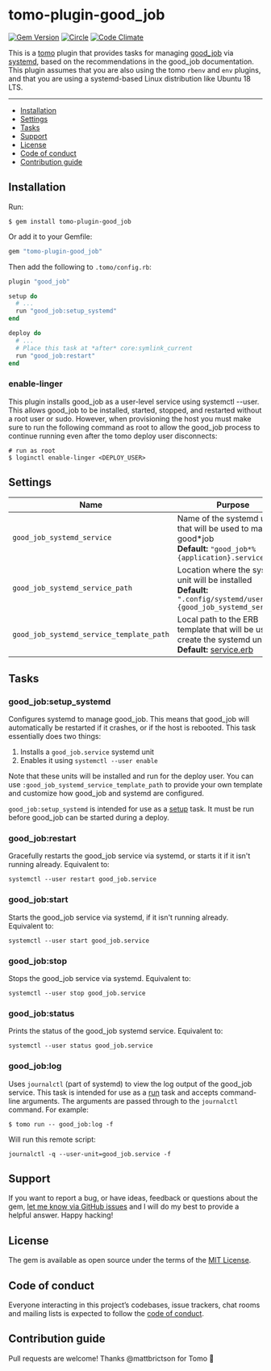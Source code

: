 # tomo-plugin-good_job

[![Gem Version](https://badge.fury.io/rb/tomo-plugin-good_job.svg)](https://rubygems.org/gems/tomo-plugin-good_job)
[![Circle](https://circleci.com/gh/gauravtiwari/tomo-plugin-good_job/tree/main.svg?style=shield)](https://app.circleci.com/pipelines/github/gauravtiwari/tomo-plugin-good_job?branch=main)
[![Code Climate](https://codeclimate.com/github/gauravtiwari/tomo-plugin-good_job/badges/gpa.svg)](https://codeclimate.com/github/gauravtiwari/tomo-plugin-good_job)

This is a [tomo](https://github.com/mattbrictson/tomo) plugin that provides tasks for managing [good_job](https://github.com/bensheldon/good_job) via [systemd](https://en.wikipedia.org/wiki/Systemd), based on the recommendations in the good_job documentation. This plugin assumes that you are also using the tomo `rbenv` and `env` plugins, and that you are using a systemd-based Linux distribution like Ubuntu 18 LTS.

---

- [Installation](#installation)
- [Settings](#settings)
- [Tasks](#tasks)
- [Support](#support)
- [License](#license)
- [Code of conduct](#code-of-conduct)
- [Contribution guide](#contribution-guide)

## Installation

Run:

```
$ gem install tomo-plugin-good_job
```

Or add it to your Gemfile:

```ruby
gem "tomo-plugin-good_job"
```

Then add the following to `.tomo/config.rb`:

```ruby
plugin "good_job"

setup do
  # ...
  run "good_job:setup_systemd"
end

deploy do
  # ...
  # Place this task at *after* core:symlink_current
  run "good_job:restart"
end
```

### enable-linger

This plugin installs good_job as a user-level service using systemctl --user. This allows good_job to be installed, started, stopped, and restarted without a root user or sudo. However, when provisioning the host you must make sure to run the following command as root to allow the good_job process to continue running even after the tomo deploy user disconnects:

```
# run as root
$ loginctl enable-linger <DEPLOY_USER>
```

## Settings

| Name                                     | Purpose                                                                                                                                                                                                         |
| ---------------------------------------- | --------------------------------------------------------------------------------------------------------------------------------------------------------------------------------------------------------------- |
| `good_job_systemd_service`               | Name of the systemd unit that will be used to manage good*job <br>**Default:** `"good_job*%{application}.service"`                                                                                              |
| `good_job_systemd_service_path`          | Location where the systemd unit will be installed <br>**Default:** `".config/systemd/user/%{good_job_systemd_service}"`                                                                                         |
| `good_job_systemd_service_template_path` | Local path to the ERB template that will be used to create the systemd unit <br>**Default:** [service.erb](https://github.com/gauravtiwari/tomo-plugin-good_job/blob/main/lib/tomo/plugin/good_job/service.erb) |

## Tasks

### good_job:setup_systemd

Configures systemd to manage good_job. This means that good_job will automatically be restarted if it crashes, or if the host is rebooted. This task essentially does two things:

1. Installs a `good_job.service` systemd unit
1. Enables it using `systemctl --user enable`

Note that these units will be installed and run for the deploy user. You can use `:good_job_systemd_service_template_path` to provide your own template and customize how good_job and systemd are configured.

`good_job:setup_systemd` is intended for use as a [setup](https://tomo-deploy.com/commands/setup/) task. It must be run before good_job can be started during a deploy.

### good_job:restart

Gracefully restarts the good_job service via systemd, or starts it if it isn't running already. Equivalent to:

```
systemctl --user restart good_job.service
```

### good_job:start

Starts the good_job service via systemd, if it isn't running already. Equivalent to:

```
systemctl --user start good_job.service
```

### good_job:stop

Stops the good_job service via systemd. Equivalent to:

```
systemctl --user stop good_job.service
```

### good_job:status

Prints the status of the good_job systemd service. Equivalent to:

```
systemctl --user status good_job.service
```

### good_job:log

Uses `journalctl` (part of systemd) to view the log output of the good_job service. This task is intended for use as a [run](https://tomo-deploy.com/commands/run/) task and accepts command-line arguments. The arguments are passed through to the `journalctl` command. For example:

```
$ tomo run -- good_job:log -f
```

Will run this remote script:

```
journalctl -q --user-unit=good_job.service -f
```

## Support

If you want to report a bug, or have ideas, feedback or questions about the gem, [let me know via GitHub issues](https://github.com/gauravtiwari/tomo-plugin-good_job/issues/new) and I will do my best to provide a helpful answer. Happy hacking!

## License

The gem is available as open source under the terms of the [MIT License](LICENSE.txt).

## Code of conduct

Everyone interacting in this project’s codebases, issue trackers, chat rooms and mailing lists is expected to follow the [code of conduct](CODE_OF_CONDUCT.md).

## Contribution guide

Pull requests are welcome! Thanks @mattbrictson for Tomo 🙏

